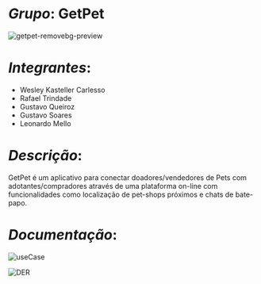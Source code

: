 # <i>Grupo</i>: <b>GetPet</b>
![getpet-removebg-preview](https://user-images.githubusercontent.com/66074743/170592167-fdaf4e60-fc53-4d9e-84e4-584a58c8b0e8.png)

# <i>Integrantes</i>:
* Wesley Kasteller Carlesso
* Rafael Trindade
* Gustavo Queiroz
* Gustavo Soares
* Leonardo Mello

# <i>Descrição</i>:
GetPet é um aplicativo para conectar doadores/vendedores de Pets com adotantes/compradores através de uma plataforma on-line com funcionalidades como localização de pet-shops próximos e chats de bate-papo.

# <i>Documentação</i>:
![useCase](https://user-images.githubusercontent.com/66074743/161164681-84499024-4e3e-45a3-b8e7-3188900c7048.png)


![DER](https://user-images.githubusercontent.com/66074743/161169264-92769ab2-ca2d-423f-bd46-ecdffc3666ca.png)
